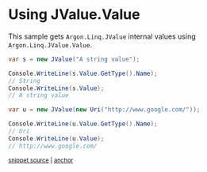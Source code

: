 # Using JValue.Value

This sample gets `Argon.Linq.JValue` internal values using `Argon.Linq.JValue.Value`.

<!-- snippet: JValueValue -->
<a id='snippet-jvaluevalue'></a>
```cs
var s = new JValue("A string value");

Console.WriteLine(s.Value.GetType().Name);
// String
Console.WriteLine(s.Value);
// A string value

var u = new JValue(new Uri("http://www.google.com/"));

Console.WriteLine(u.Value.GetType().Name);
// Uri
Console.WriteLine(u.Value);
// http://www.google.com/
```
<sup><a href='/src/Tests/Documentation/Samples/Linq/JValueValue.cs#L12-L26' title='Snippet source file'>snippet source</a> | <a href='#snippet-jvaluevalue' title='Start of snippet'>anchor</a></sup>
<!-- endSnippet -->
